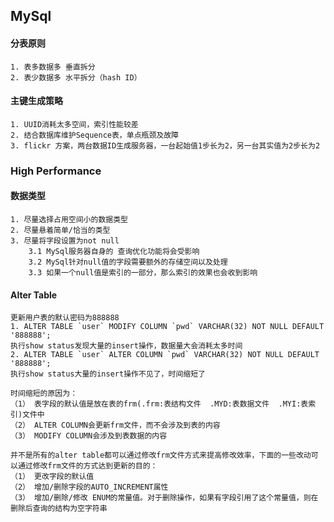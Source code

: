 ## MySql


#### 分表原则
    1. 表多数据多 垂直拆分
    2. 表少数据多 水平拆分（hash ID）
    
####  主键生成策略
    1. UUID消耗太多空间，索引性能较差
    2. 结合数据库维护Sequence表，单点瓶颈及故障
    3. flickr 方案，两台数据ID生成服务器，一台起始值1步长为2，另一台其实值为2步长为2
    
### High Performance
#### 数据类型
    1. 尽量选择占用空间小的数据类型
    2. 尽量悬着简单/恰当的类型
    3. 尽量将字段设置为not null
        3.1 MySql服务器自身的 查询优化功能将会受影响
        3.2 MySql针对null值的字段需要额外的存储空间以及处理
        3.3 如果一个null值是索引的一部分，那么索引的效果也会收到影响
#### Alter Table
    更新用户表的默认密码为888888
    1. ALTER TABLE `user` MODIFY COLUMN `pwd` VARCHAR(32) NOT NULL DEFAULT '888888';
    执行show status发现大量的insert操作，数据量大会消耗太多时间
    2. ALTER TABLE `user` ALTER COLUMN `pwd` VARCHAR(32) NOT NULL DEFAULT '888888';
    执行show status大量的insert操作不见了，时间缩短了
    
    时间缩短的原因为：
    （1） 表字段的默认值是放在表的frm(.frm:表结构文件  .MYD:表数据文件  .MYI:表索引)文件中
    （2） ALTER COLUMN会更新frm文件，而不会涉及到表的内容
    （3） MODIFY COLUMN会涉及到表数据的内容
    
    并不是所有的alter table都可以通过修改frm文件方式来提高修改效率，下面的一些改动可以通过修改frm文件的方式达到更新的目的：
    （1） 更改字段的默认值
    （2） 增加/删除字段的AUTO_INCREMENT属性
    （3） 增加/删除/修改 ENUM的常量值。对于删除操作，如果有字段引用了这个常量值，则在删除后查询的结构为空字符串
